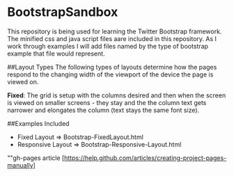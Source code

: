 # BootstrapSandbox
This repository is being used for learning the Twitter Bootstrap framework.  The minified css and java script files aare included
in this repository.  As I work through examples I will add files named by the type of bootstrap example that file would represent.

##Layout Types
The following types of layouts determine how the pages respond to the changing width of the viewport of the device the
page is viewed on.  

__Fixed__: The grid is setup with the columns desired and then when the screen is viewed on smaller screens - they stay and the 
           the column text gets narrower and elongates the column (text stays the same font size).


##Examples Included
+ Fixed Layout      => Bootstrap-FixedLayout.html
+ Responsive Layout => Bootstrap-Responsive-Layout.html


""gh-pages article
[https://help.github.com/articles/creating-project-pages-manually]
